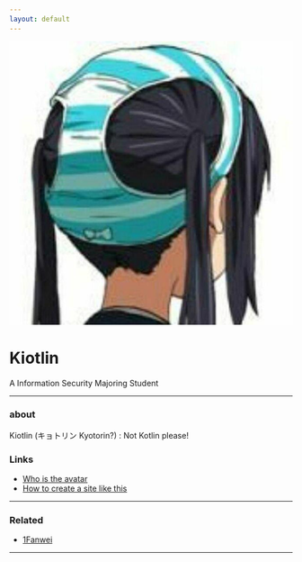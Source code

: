 ```yaml
---
layout: default
---
```


![avatar](avatar.jpg)

# Kiotlin

A Information Security Majoring Student

- - -

### about

Kiotlin (キョトリン Kyotorin?) : Not Kotlin please! 

### Links

 * [Who is the avatar ](https://zh.moegirl.org/%E4%B8%AD%E9%87%8E%E6%A2%93)
 * [How to create a site like this](https://github.com/zbryikt/mysite)
 
- - -

### Related

 * [1Fanwei](https://www.google.com/search?ei=5WtSWpWGEobM0ATGw4b4AQ&q=1fanwee&oq=1fanwee&gs_l=psy-ab.3..35i39k1.5876.7750.0.8826.9.8.1.0.0.0.110.758.7j1.8.0....0...1c.1j4.64.psy-ab..0.8.647...0j0i131k1j0i7i30k1j0i20i264k1.0.PdqfLXtrwFA)

 - - -
